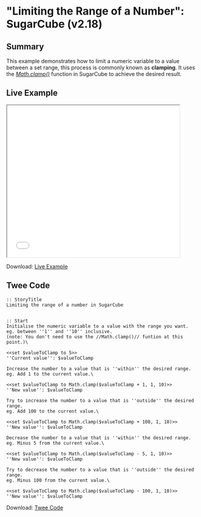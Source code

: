 # "Limiting the Range of a Number": SugarCube (v2.18)

## Summary

This example demonstrates how to limit a numeric variable to a value between a set range, this process is commonly known as **clamping**. It uses the [*Math.clamp()*](http://www.motoslave.net/sugarcube/2/docs/object-methods.html#math-mathclamp) function in SugarCube to achieve the desired result.

## Live Example

<section>
<iframe src="sugarcube_clamping_numbers_example.html" height=400 width=90%></iframe>


Download: <a href="sugarcube_clamping_numbers_example.html" target="_blank">Live Example</a>
</section>

## Twee Code

```
:: StoryTitle
Limiting the range of a number in SugarCube


:: Start
Initialise the numeric variable to a value with the range you want.
eg. between ''1'' and ''10'' inclusive.
(note: You don't need to use the //Math.clamp()// funtion at this point.)\

<<set $valueToClamp to 5>>
''Current value'': $valueToClamp

Increase the number to a value that is ''within'' the desired range.
eg. Add 1 to the current value.\

<<set $valueToClamp to Math.clamp($valueToClamp + 1, 1, 10)>>
''New value'': $valueToClamp

Try to increase the number to a value that is ''outside'' the desired range.
eg. Add 100 to the current value.\

<<set $valueToClamp to Math.clamp($valueToClamp + 100, 1, 10)>>
''New value'': $valueToClamp

Decrease the number to a value that is ''within'' the desired range.
eg. Minus 5 from the current value.\

<<set $valueToClamp to Math.clamp($valueToClamp - 5, 1, 10)>>
''New value'': $valueToClamp

Try to decrease the number to a value that is ''outside'' the desired range.
eg. Minus 100 from the current value.\

<<set $valueToClamp to Math.clamp($valueToClamp - 100, 1, 10)>>
''New value'': $valueToClamp

```

Download: <a href="sugarcube_clamping_numbers_twee.txt" target="_blank">Twee Code</a>

